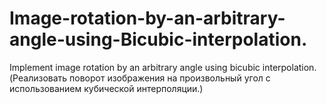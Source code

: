 # Image-rotation-by-an-arbitrary-angle-using-Bicubic-interpolation.
Implement image rotation by an arbitrary angle using bicubic interpolation.(Реализовать поворот изображения на произвольный угол с использованием кубической интерполяции.)
